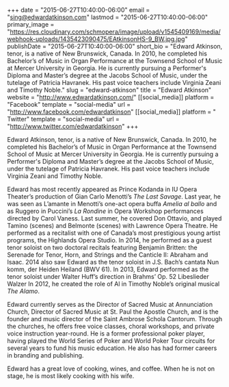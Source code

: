 +++
date = "2015-06-27T10:40:00-06:00"
email = "sing@edwardatkinson.com"
lastmod = "2015-06-27T10:40:00-06:00"
primary_image = "https://res.cloudinary.com/schmopera/image/upload/v1545409169/media/webhook-uploads/1435423090475/EAtkinsonHS-9_BW.jpg.jpg"
publishDate = "2015-06-27T10:40:00-06:00"
short_bio = "Edward Atkinson, tenor, is a native of New Brunswick, Canada. In 2010, he completed his Bachelor’s of Music in Organ Performance at the Townsend School of Music at Mercer University in Georgia. He is currently pursuing a Performer&#039;s Diploma and Master’s degree at the Jacobs School of Music, under the tutelage of Patricia Havranek. His past voice teachers include Virginia Zeani and Timothy Noble."
slug = "edward-atkinson"
title = "Edward Atkinson"
website = "http://www.edwardatkinson.com/"
[[social_media]]
platform = "Facebook"
template = "social-media"
url = "http://www.facebook.com/edwardatkinson"
[[social_media]]
platform = " Twitter"
template = "social-media"
url = "http://www.twitter.com/edwardatkinson"
+++

Edward Atkinson, tenor, is a native of New Brunswick, Canada. In 2010, he completed his Bachelor’s of Music in Organ Performance at the Townsend School of Music at Mercer University in Georgia. He is currently pursuing a Performer's Diploma and Master’s degree at the Jacobs School of Music, under the tutelage of Patricia Havranek. His past voice teachers include Virginia Zeani and Timothy Noble.

Edward has most recently appeared as Prince Kodanda in IU Opera Theater’s production of Gian Carlo Menotti’s *The Last Savage*. Last year, he was seen as L’amante in Menotti’s one-act opera buffa *Amelia al ballo* and as Ruggero in Puccini’s *La Rondine* in Opera Workshop performances directed by Carol Vaness. Last summer, he covered Don Ottavio, and played Tamino (scenes) and Belmonte (scenes) with Lawrence Opera Theatre. He performed as a recitalist with one of Canada’s most prestigious young artist programs, the Highlands Opera Studio. In 2014, he performed as a guest tenor soloist on two doctoral recitals featuring Benjamin Britten: the Serenade for Tenor, Horn, and Strings and the Canticle II: Abraham and Isaac. 2014 also saw Edward as the tenor soloist in J.S. Bach’s cantata Nun komm, der Heiden Heiland (BWV 61). In 2013, Edward performed as the tenor soloist under Walter Huff’s direction in Brahms’ Op. 52 Libeslieder Walzer  In 2012, he created the role of Al in Timothy Noble’s original musical *The Alamo*. 

Edward currently serves as the Director of Sacred Music at Annunciation Church, Director of Sacred Music at St. Paul the Apostle Church, and is the founder and music director of the Saint Ambrose Schola Cantorum. Through the churches, he offers free voice classes, choral workshops, and private voice instruction year-round. He is a former professional poker player, having played the World Series of Poker and World Poker Tour circuits for several years to fund his music education. He also has had former careers in branding and publishing.

Edward has a great love of cooking, wines, and coffee. When he is not on stage, he is most likely cooking with his wife.
